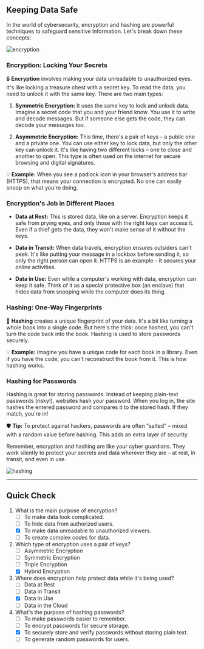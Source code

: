 
## Keeping Data Safe

In the world of cybersecurity, encryption and hashing are powerful techniques to safeguard sensitive information. Let's break down these concepts:

![encryption](https://learn.microsoft.com/en-us/training/wwl-sci/describe-security-concepts-methodologies/media/6-encryption.png)

### Encryption: Locking Your Secrets

🔒 **Encryption** involves making your data unreadable to unauthorized eyes. It's like locking a treasure chest with a secret key. To read the data, you need to unlock it with the same key. There are two main types:

1. **Symmetric Encryption:** It uses the same key to lock and unlock data. Imagine a secret code that you and your friend know. You use it to write and decode messages. But if someone else gets the code, they can decode your messages too.

2. **Asymmetric Encryption:** This time, there's a pair of keys – a public one and a private one. You can use either key to lock data, but only the other key can unlock it. It's like having two different locks – one to close and another to open. This type is often used on the internet for secure browsing and digital signatures.

💡 **Example:** When you see a padlock icon in your browser's address bar (HTTPS), that means your connection is encrypted. No one can easily snoop on what you're doing.

### Encryption's Job in Different Places

- **Data at Rest:** This is stored data, like on a server. Encryption keeps it safe from prying eyes, and only those with the right keys can access it. Even if a thief gets the data, they won't make sense of it without the keys.

- **Data in Transit:** When data travels, encryption ensures outsiders can't peek. It's like putting your message in a lockbox before sending it, so only the right person can open it. HTTPS is an example – it secures your online activities.

- **Data in Use:** Even while a computer's working with data, encryption can keep it safe. Think of it as a special protective box (an enclave) that hides data from snooping while the computer does its thing.

### Hashing: One-Way Fingerprints

🔑 **Hashing** creates a unique fingerprint of your data. It's a bit like turning a whole book into a single code. But here's the trick: once hashed, you can't turn the code back into the book. Hashing is used to store passwords securely.

💡 **Example:** Imagine you have a unique code for each book in a library. Even if you have the code, you can't reconstruct the book from it. This is how hashing works.

### Hashing for Passwords

Hashing is great for storing passwords. Instead of keeping plain-text passwords (risky!), websites hash your password. When you log in, the site hashes the entered password and compares it to the stored hash. If they match, you're in!

🛡️ **Tip:** To protect against hackers, passwords are often "salted" – mixed with a random value before hashing. This adds an extra layer of security.

Remember, encryption and hashing are like your cyber guardians. They work silently to protect your secrets and data wherever they are – at rest, in transit, and even in use.

![hashing](https://learn.microsoft.com/en-us/training/wwl-sci/describe-security-concepts-methodologies/media/6-hashing-3-inline.png)

---
## Quick Check

1. What is the main purpose of encryption?
   - [ ] To make data look complicated.
   - [ ] To hide data from authorized users.
   - [x] To make data unreadable to unauthorized viewers.
   - [ ] To create complex codes for data.

2. Which type of encryption uses a pair of keys?
   - [ ] Asymmetric Encryption
   - [ ] Symmetric Encryption
   - [ ] Triple Encryption
   - [x] Hybrid Encryption

3. Where does encryption help protect data while it's being used?
   - [ ] Data at Rest
   - [ ] Data in Transit
   - [x] Data in Use
   - [ ] Data in the Cloud

4. What's the purpose of hashing passwords?
   - [ ] To make passwords easier to remember.
   - [ ] To encrypt passwords for secure storage.
   - [x] To securely store and verify passwords without storing plain text.
   - [ ] To generate random passwords for users.